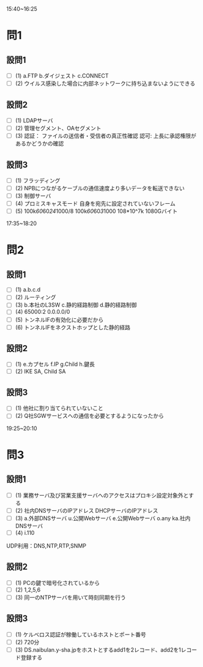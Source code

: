 15:40~16:25

# 問1

## 設問1

- [ ] (1)
a.FTP
b.ダイジェスト
c.CONNECT
- [ ] (2)
ウイルス感染した場合に内部ネットワークに持ち込まないようにできる

## 設問2

- [ ] (1)
LDAPサーバ
- [ ] (2)
管理セグメント、OAセグメント
- [ ] (3)
認証：
ファイルの送信者・受信者の真正性確認
認可:
上長に承認権限があるかどうかの確認

## 設問3

- [ ] (1)
フラッディング
- [ ] (2)
NPBにつながるケーブルの通信速度より多いデータを転送できない
- [ ] (3)
制御サーバ
- [ ] (4)
プロミスキャスモード
自身を宛先に設定されていないフレーム
- [ ] (5)
100k*60*60*24*1000/8
100k*60*60*3*1000
108*10^7k
1080Gバイト

17:35~18:20

# 問2

## 設問1

- [ ] (1)
a.b.c.d
- [ ] (2)
ルーティング
- [ ] (3)
b.本社のL3SW
c.静的経路制御
d.静的経路制御
- [ ] (4)
65000:2
0.0.0.0/0
- [ ] (5)
トンネルIFの有効化に必要だから
- [ ] (6)
トンネルIFをネクストホップとした静的経路

## 設問2

- [ ] (1)
e.カプセル
f.IP
g.Child
h.鍵長
- [ ] (2)
IKE SA, Child SA

## 設問3

- [ ] (1)
他社に割り当てられていないこと
- [ ] (2)
Q社SGWサービスへの通信を必要とするようになったから

19:25~20:10

# 問3

## 設問1

- [ ] (1)
業務サーバ及び営業支援サーバへのアクセスはプロキシ設定対象外とする
- [ ] (2)
社内DNSサーバのIPアドレス
DHCPサーバのIPアドレス
- [ ] (3)
a.外部DNSサーバ
u.公開Webサーバ
e.公開Webサーバ
o.any
ka.社内DNSサーバ
- [ ] (4)
i.110

UDP利用：DNS,NTP,RTP,SNMP

## 設問2

- [ ] (1)
PCの鍵で暗号化されているから
- [ ] (2)
1,2,5,6
- [ ] (3)
同一のNTPサーバを用いて時刻同期を行う

## 設問3

- [ ] (1)
ケルベロス認証が稼働しているホストとポート番号
- [ ] (2)
720分
- [ ] (3)
DS.naibulan.y-sha.jpをホストとするadd1を2レコード、add2を1レコード登録する
